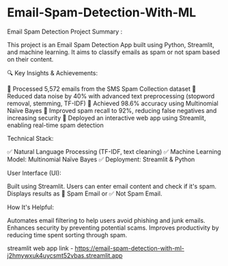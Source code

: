 # Email-Spam-Detection-With-ML

Email Spam Detection Project Summary :

This project is an Email Spam Detection App built using Python, Streamlit, and machine learning. It aims to classify emails as spam or not spam based on their content.


🔍 Key Insights & Achievements:

📌 Processed 5,572 emails from the SMS Spam Collection dataset
📌 Reduced data noise by 40% with advanced text preprocessing (stopword removal, stemming, TF-IDF)
📌 Achieved 98.6% accuracy using Multinomial Naïve Bayes
📌 Improved spam recall to 92%, reducing false negatives and increasing security
📌 Deployed an interactive web app using Streamlit, enabling real-time spam detection

Technical Stack:

✅ Natural Language Processing (TF-IDF, text cleaning)
✅ Machine Learning Model: Multinomial Naïve Bayes
✅ Deployment: Streamlit & Python

User Interface (UI):

Built using Streamlit.
Users can enter email content and check if it's spam.
Displays results as 🚨 Spam Email or ✅ Not Spam Email.

How It's Helpful:

Automates email filtering to help users avoid phishing and junk emails.
Enhances security by preventing potential scams.
Improves productivity by reducing time spent sorting through spam.

streamlit web app link - https://email-spam-detection-with-ml-j2hmywxuk4uycsmt52vbas.streamlit.app
